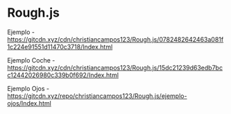 # Rough.js

Ejemplo - https://gitcdn.xyz/cdn/christiancampos123/Rough.js/0782482642463a081f1c224e91551d11470c3718/Index.html

Ejemplo Coche - https://gitcdn.xyz/cdn/christiancampos123/Rough.js/15dc21239d63edb7bcc12442026980c339b0f692/Index.html

Ejemplo Ojos - https://gitcdn.xyz/repo/christiancampos123/Rough.js/ejemplo-ojos/Index.html

